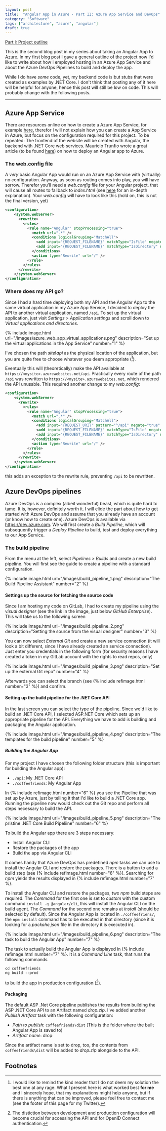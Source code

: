 ```yaml
---
layout: post
title:  "Angular App in Azure - Part II: Azure App Service and DevOps"
category: "Software"
tags: ["architecture", "azure", "angular"]
draft: true
---
```


[Part I: Project outline](/azure-angular)

This is the second blog post in my series about taking an Angular App to Azure. In my first blog post I gave a general [outline of the project](/azure-angular) now I'd like to write about how I employed hosting in an Azure App Service and about the Azure DevOps Pipelines to build and deploy the app.

While I do have *some* code, yet, my backend code is but stubs that were created as examples by .NET Core. I don't think that posting any of it here will be helpful for anyone, hence this post will still be low on code. This will probably change with the following posts. 

* * *

## Azure App Service

There are resources online on how to create a Azure App Service, for example [here][create App Service], therefor I will not explain how you can create a App Service in Azure, but focus on the configuration required for this project. To be repeated: The frontend of the website will be created with Angular, the backend with .NET Core web services. Mauricio Trunfio wrote a great article (to be found [here][host angular app]) on how to deploy an Angular app to Azure. 

### The web.config file

A *very* basic Angular App would run on an Azure App Service with (virtually) no configuration. Anyway, as soon as routing comes into play, you will have sorrow. Therefor you'll need a *web.config* file for your Angular project, that will cause all routes to fallback to *index.html* (see [here][angular iis configuration] for an in-depth explanation). Your *web.config* will have to look like this (hold on, this is not the final version, yet)

``` xml
<configuration>
    <system.webServer>
      <rewrite>
        <rules>
          <rule name="Angular" stopProcessing="true">
            <match url=".*" />
            <conditions logicalGrouping="MatchAll">
              <add input="{REQUEST_FILENAME}" matchType="IsFile" negate="true" />
              <add input="{REQUEST_FILENAME}" matchType="IsDirectory" negate="true" />
            </conditions>
            <action type="Rewrite" url="/" />
          </rule>
        </rules>
      </rewrite>
    </system.webServer>
</configuration>
```

### Where does my API go?

Since I had a hard time deploying both my API and the Angular App to the same virtual application in my Azure App Service, I decided to deploy the API to another virtual application, named `/api`. To set up the virtual application, just visit *Settings&nbsp;&gt;&nbsp;Application settings* and scroll down to *Virtual applications and directories*.

{% include image.html url="/images/azure_web_app_virtual_applications.png" description="Set up the virtual applications in the App Service" number="1" %}

I've chosen the path *site\api* as the physical location of the application, but you are quite free to choose whatever you deem appropriate ([^1]). 

Eventually this will (theoretically) make the API available at `https://<mysite>.azurewebsites.net/api`. Practically every route of the path `/api` was rewritten to `https://<mysite>.azurewebsites.net`, which rendered the API unusable. This required another change to my *web.config*:

```xml
<configuration>
    <system.webServer>
      <rewrite>
        <rules>
          <rule name="Angular" stopProcessing="true">
            <match url=".*" />
            <conditions logicalGrouping="MatchAll">
              <add input="{REQUEST_URI}" pattern="^/api" negate="true" />
              <add input="{REQUEST_FILENAME}" matchType="IsFile" negate="true" />
              <add input="{REQUEST_FILENAME}" matchType="IsDirectory" negate="true" />
            </conditions>
            <action type="Rewrite" url="/" />
          </rule>
        </rules>
      </rewrite>
    </system.webServer>
</configuration>
```

this adds an exception to the rewrite rule, preventing `/api` to be rewritten.

## Azure DevOps pipelines

Azure DevOps is a complex (albeit wonderful) beast, which is quite hard to tame. It is, however, definitely worth it. I will elide the part about how to get started with Azure DevOps and assume that you already have an account (or know how to create one). Azure DevOps is available via <https://dev.azure.com>. We will first create a *Build Pipeline*, which will subsequently trigger a *Deploy Pipeline* to build, test and deploy everything to our App Service. 

### The build pipeline

From the menu at the left, select *Pipelines&nbsp;&gt;&nbsp;Builds* and create a new build pipeline. You will first see the guide to create a pipeline with a standard configuration. 

{% include image.html url="/images/build_pipeline_1.png" description="The Build Pipeline Assistant" number="2" %}

#### Settings up the source for fetching the source code

Since I am hosting my code on GitLab, I had to create my pipeline using the *visual designer* (see the link in the image, just below *GitHub Enterprise*). This will take us to the following screen

{% include image.html url="/images/build_pipeline_2.png" description="Setting the source from the visual designer" number="3" %}

You can now select *External Git* and create a new service connection (it will look a bit different, since I have already created an service connection). Just enter you credentials in the following form (for security reasons I have created a token in my GitLab account with the rights to read repos, only)

{% include image.html url="/images/build_pipeline_3.png" description="Set up the external Git repo" number="4" %}

Afterwards you can select the branch (see {% include refimage.html number="3" %}) and confirm. 

#### Setting up the build pipeline for the .NET Core API

In the last screen you can select the type of the pipeline. Since we'd like to build an .NET Core API, I selected ASP.NET Core which sets up an appropriate pipeline for the API. Everything we have to add is building and packaging the Angular application. 

{% include image.html url="/images/build_pipeline_4.png" description="The templates for the build pipeline" number="5" %}

##### Building the Angular App

For my project I have chosen the following folder structure (this is important for building the Angular app):

- `./api`: My .NET Core API
- `./coffeefriends`: My Angular App

In {% include refimage.html number="6" %} you see the Pipeline that was set up by Azure, just by telling it that I'd like to build a .NET Core app. Running the pipeline now would check out the Git repo and perform all steps necessary to build the API. 

{% include image.html url="/images/build_pipeline_5.png" description="The pristine .NET Core Build Pipeliine" number="6" %}

To build the Angular app there are 3 steps necessary:

- Install Angular CLI
- Restore the packages of the app
- Build the app via Angular CLI

It comes handy that Azure DevOps has predefined *npm* tasks we can use to install the Angular CLI and restore the packages. There is a button to add a build step (see {% include refimage.html number="6" %}). Searching for *npm* yields the results displayed in {% include refimage.html number="7" %}. 

To install the Angular CLI and restore the packages, two *npm* build steps are required. The *Command* for the first one is set to *custom* with the custom command `install -g @angular/cli`, this will install the Angular CLI on the build agent. The *Command* for the second one remains at *install* (should be selected by default). Since the Angular App is located in `./coffeefriens/`, the `npm install` command has to be executed in that directory (since it is looking for a *packahe.json* file in the directory it is executed in).

{% include image.html url="/images/build_pipeline_6.png" description="The task to build the Angular App" number="7" %}

The task to actually build the Angular App is displayed in {% include refimage.html number="7" %}. It is a *Command Line* task, that runs the following commands

```
cd coffeefriends
ng build --prod
```

to build the app in production configuration ([^2]). 

#### Packaging

The default ASP .Net Core pipeline publishes the results from building the ASP .NET Core API to an Artifact named *drop.zip*. I've added another *Publish Artifact* task with the following configuration:

- *Path to publish*: `coffeefriends\dist` (This is the folder where the built Angular App is saved to)
- *Artifact name*: drop

Since the artifact name is set to drop, too, the contents from `coffeefriends\dist` will be added to *drop.zip* alongside to the API.

## Footnotes

[^1]: I would like to remind the kind reader that I do not deem my solution the best one at any rage. What I present here is what worked best **for me** and I sincerely hope, that my explanations might help anyone, but if there is anything that can be improved, please feel free to contact me (see the footer of this page for my Twitter).

[^2]: The distiction between development and production configuration will become crucial for accessing the API and for OpenID Connect authentication.

[create App Service]: https://docs.microsoft.com/en-us/azure/app-service/app-service-web-get-started-dotnet
[host angular app]: https://itnext.io/easy-way-to-deploy-a-angular-5-application-to-azure-web-app-using-vsts-pipelines-4a288b9deae1
[angular iis configuration]: https://angular.io/guide/deployment#server-configuration